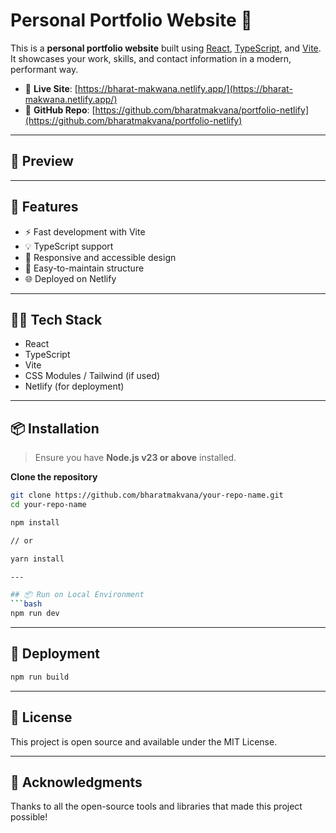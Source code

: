 # Personal Portfolio Website 🚀

This is a **personal portfolio website** built using [React](https://reactjs.org/), [TypeScript](https://www.typescriptlang.org/), and [Vite](https://vitejs.dev/). It showcases your work, skills, and contact information in a modern, performant way.

- 🔗 **Live Site**: [https://bharat-makwana.netlify.app/](https://bharat-makwana.netlify.app/)  
- 📁 **GitHub Repo**: [https://github.com/bharatmakvana/portfolio-netlify](https://github.com/bharatmakvana/portfolio-netlify)

---

## 📸 Preview



---

## 🚀 Features

- ⚡ Fast development with Vite
- 💡 TypeScript support
- 🎨 Responsive and accessible design
- 📂 Easy-to-maintain structure
- 🌐 Deployed on Netlify

---

## 🧑‍💻 Tech Stack

- React
- TypeScript
- Vite
- CSS Modules / Tailwind (if used)
- Netlify (for deployment)

---

## 📦 Installation

> Ensure you have **Node.js v23 or above** installed.

**Clone the repository**
   ```bash
   git clone https://github.com/bharatmakvana/your-repo-name.git
   cd your-repo-name
   
   npm install 

   // or 

   yarn install

---

## 📦 Run on Local Environment
  ```bash
  npm run dev
  ```

---

## 🚀 Deployment 
  ```bash
  npm run build

  ```
---

## 📄 License
This project is open source and available under the MIT License.

---

## 🙌 Acknowledgments
Thanks to all the open-source tools and libraries that made this project possible!
